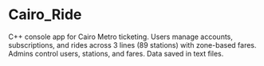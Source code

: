# Cairo_Ride
C++ console app for Cairo Metro ticketing. Users manage accounts, subscriptions, and rides across 3 lines (89 stations) with zone-based fares. Admins control users, stations, and fares. Data saved in text files.
